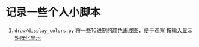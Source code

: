 # 记录一些个人小脚本

1. `draw/display_colors.py` 将一些16进制的颜色画成图，便于观察
    [按输入显示](http://ovl5c7q3s.bkt.clouddn.com/17-9-13/88518911.jpg)
    [矩阵化显示](http://ovl5c7q3s.bkt.clouddn.com/17-9-13/41840581.jpg)

